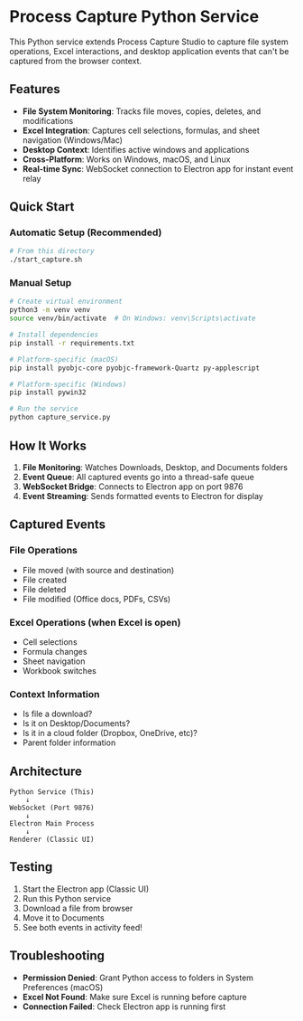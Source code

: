 # Process Capture Python Service

This Python service extends Process Capture Studio to capture file system operations, Excel interactions, and desktop application events that can't be captured from the browser context.

## Features

- **File System Monitoring**: Tracks file moves, copies, deletes, and modifications
- **Excel Integration**: Captures cell selections, formulas, and sheet navigation (Windows/Mac)
- **Desktop Context**: Identifies active windows and applications
- **Cross-Platform**: Works on Windows, macOS, and Linux
- **Real-time Sync**: WebSocket connection to Electron app for instant event relay

## Quick Start

### Automatic Setup (Recommended)
```bash
# From this directory
./start_capture.sh
```

### Manual Setup
```bash
# Create virtual environment
python3 -m venv venv
source venv/bin/activate  # On Windows: venv\Scripts\activate

# Install dependencies
pip install -r requirements.txt

# Platform-specific (macOS)
pip install pyobjc-core pyobjc-framework-Quartz py-applescript

# Platform-specific (Windows)
pip install pywin32

# Run the service
python capture_service.py
```

## How It Works

1. **File Monitoring**: Watches Downloads, Desktop, and Documents folders
2. **Event Queue**: All captured events go into a thread-safe queue
3. **WebSocket Bridge**: Connects to Electron app on port 9876
4. **Event Streaming**: Sends formatted events to Electron for display

## Captured Events

### File Operations
- File moved (with source and destination)
- File created
- File deleted
- File modified (Office docs, PDFs, CSVs)

### Excel Operations (when Excel is open)
- Cell selections
- Formula changes
- Sheet navigation
- Workbook switches

### Context Information
- Is file a download?
- Is it on Desktop/Documents?
- Is it in a cloud folder (Dropbox, OneDrive, etc)?
- Parent folder information

## Architecture

```
Python Service (This)
    ↓
WebSocket (Port 9876)
    ↓
Electron Main Process
    ↓
Renderer (Classic UI)
```

## Testing

1. Start the Electron app (Classic UI)
2. Run this Python service
3. Download a file from browser
4. Move it to Documents
5. See both events in activity feed!

## Troubleshooting

- **Permission Denied**: Grant Python access to folders in System Preferences (macOS)
- **Excel Not Found**: Make sure Excel is running before capture
- **Connection Failed**: Check Electron app is running first